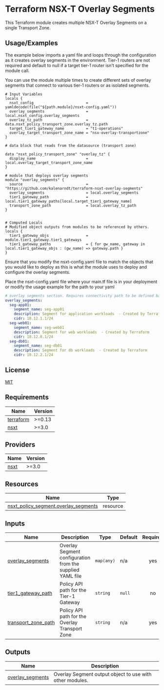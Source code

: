 
# Terraform NSX-T Overlay Segments

This Terraform module creates multiple NSX-T Overlay Segments on a single Transport Zone.

## Usage/Examples

The example below imports a yaml file and loops through the configuration as it creates overlay segments in the environment. Tier-1 routers are not required and default to null if a target tier-1 router isn't specified for the module call. 

You can use the module multiple times to create different sets of overlay segments that connect to various tier-1 routers or as isolated segments. 

```hcl
# Input Variables
locals {
  nsxt_config                        = yamldecode(file("${path.module}/nsxt-config.yaml"))
  overlay_segments                   = local.nsxt_config.overlay_segments
  overlay_tz_path                    = data.nsxt_policy_transport_zone.overlay_tz.path
  target_tier1_gateway_name          = "t1-operations"
  overlay_target_transport_zone_name = "nsx-overlay-transportzone"
}

# data block that reads from the datasource (transport zone)

data "nsxt_policy_transport_zone" "overlay_tz" {
  display_name                       = local.overlay_target_transport_zone_name
}

# module that deploys overlay segments
module "overlay_segments" {
  source                             = "https://github.com/kalenarndt/terraform-nsxt-overlay-segments"
  overlay_segments                   = local.overlay_segments
  tier1_gateway_path                 = local.tier1_gateway_paths[local.target_tier1_gateway_name]
  transport_zone_path                = local.overlay_tz_path
}


# Computed Locals
# Modified object outputs from modules to be referenced by others. 
locals {
  tier1_gateway_objs                 = module.tier1_gateway.tier1_gateways
  tier1_gateway_paths                = { for gw_name, gateway in local.tier1_gateway_objs : (gw_name) => gateway.path }
}
```

Ensure that you modify the nsxt-config.yaml file to match the objects that you would like to deploy as this is what the module uses to deploy and configure the overlay segments.

Place the nsxt-config.yaml file where your main.tf file is in your deployment or modify the usage example for the path to your yaml

```yaml
# overlay segments section. Requires connectivity path to be defined based on the sub object under tier1_gateways "eg. t1-ops" to be connected. 
overlay_segments:
  seg-app01:
    segment_name: seg-app01
    description: Segment for application workloads  - Created by Terraform
    cidr: 10.12.1.1/24
  seg-web01:
    segment_name: seg-web01
    description: Segment for web workloads  - Created by Terraform
    cidr: 10.12.0.1/24
  seg-db01:
    segment_name: seg-db01
    description: Segment for db workloads  - Created by Terraform
    cidr: 10.12.2.1/24
```

  
## License

[MIT](https://choosealicense.com/licenses/mit/)

  



<!-- BEGIN_TF_DOCS -->
## Requirements

| Name | Version |
|------|---------|
| <a name="requirement_terraform"></a> [terraform](#requirement\_terraform) | >=0.13 |
| <a name="requirement_nsxt"></a> [nsxt](#requirement\_nsxt) |  >=3.0 |

## Providers

| Name | Version |
|------|---------|
| <a name="provider_nsxt"></a> [nsxt](#provider\_nsxt) |  >=3.0 |


## Resources

| Name | Type |
|------|------|
| [nsxt_policy_segment.overlay_segments](https://registry.terraform.io/providers/vmware/nsxt/latest/docs/resources/policy_segment) | resource |

## Inputs

| Name | Description | Type | Default | Required |
|------|-------------|------|---------|:--------:|
| <a name="input_overlay_segments"></a> [overlay\_segments](#input\_overlay\_segments) | Overlay Segment configuration from the supplied YAML file | `map(any)` | n/a | yes |
| <a name="input_tier1_gateway_path"></a> [tier1\_gateway\_path](#input\_tier1\_gateway\_path) | Policy API path for the Tier-1 Gateway | `string` | `null` | no |
| <a name="input_transport_zone_path"></a> [transport\_zone\_path](#input\_transport\_zone\_path) | Policy API path for the Overlay Transport Zone | `string` | n/a | yes |

## Outputs

| Name | Description |
|------|-------------|
| <a name="output_overlay_segments"></a> [overlay\_segments](#output\_overlay\_segments) | Overlay Segment output object to use with other modules. |
<!-- END_TF_DOCS -->
